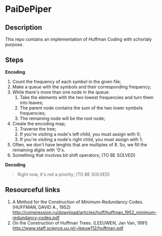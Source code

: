 # PaiDePiper

## Description

This repo contains an implementation of Huffman Coding with schorlaly purpose.

## Steps

**Encoding**
  1. Count the frequency of each symbol in the given file;
  2. Make a queue with the symbols and their corresponding frequency;
  3. While there's more than one node in the queue:
      1. Take the elements with the two lowest frequencies and turn them into leaves;
      2. The parent node contains the sum of the two lower symbols frequencies;
      3. The remaining node will be the root node;
  4. Create the encoding map;
      1. Traverse the tree;
      2. If you're visiting a node's left child, you must assign with 0;
      3. If you're visiting a node's right child, you must assign with 1;
  5. Often, we don't have lenghts that are multiples of 8. So, we fill the remaining
  digits with '0's.
  6. Something that involves bit shift operators; (TO BE SOLVED) 
  
**Decoding**
  >Right now, it's not a priority; (TO BE SOLVED)

## Resourceful links

1. A Method for the Construction of Minimum-Redundancy Codes. (HUFFMAN, DAVID A., 1952)
  http://compression.ru/download/articles/huff/huffman_1952_minimum-redundancy-codes.pdf
2. On the Construction of Huffman Trees. (LEEUWEN, Jan Van, 1991)
  http://www.staff.science.uu.nl/~leeuw112/huffman.pdf
